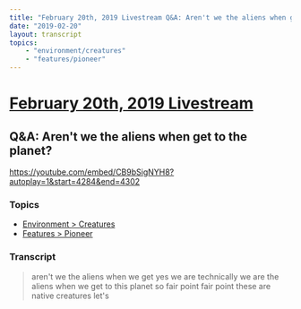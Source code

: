 ```yaml
---
title: "February 20th, 2019 Livestream Q&A: Aren't we the aliens when get to the planet?"
date: "2019-02-20"
layout: transcript
topics:
    - "environment/creatures"
    - "features/pioneer"
---
```

# [February 20th, 2019 Livestream](../2019-02-20.md)
## Q&A: Aren't we the aliens when get to the planet?
https://youtube.com/embed/CB9bSigNYH8?autoplay=1&start=4284&end=4302

### Topics
* [Environment > Creatures](../topics/environment/creatures.md)
* [Features > Pioneer](../topics/features/pioneer.md)

### Transcript

> aren't we the aliens when we get yes we are technically we are the aliens when we get to this planet so fair point fair point these are native creatures let's
